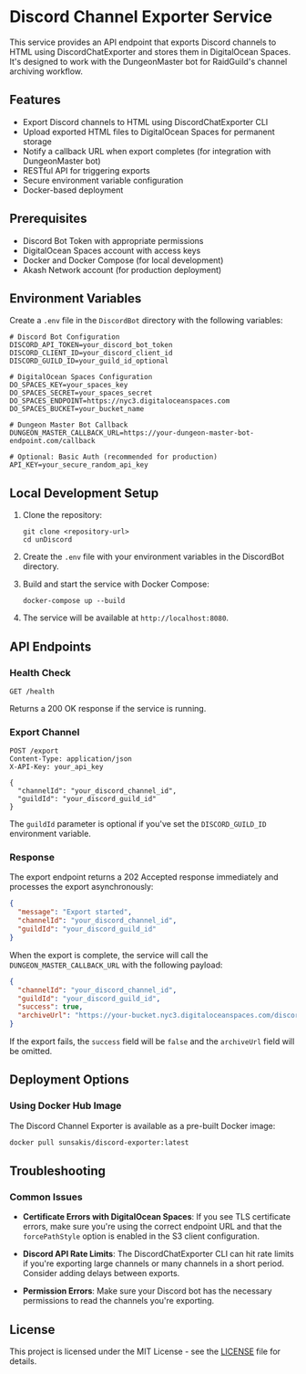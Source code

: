 # Discord Channel Exporter Service

This service provides an API endpoint that exports Discord channels to HTML using DiscordChatExporter and stores them in DigitalOcean Spaces. It's designed to work with the DungeonMaster bot for RaidGuild's channel archiving workflow.

## Features

- Export Discord channels to HTML using DiscordChatExporter CLI
- Upload exported HTML files to DigitalOcean Spaces for permanent storage
- Notify a callback URL when export completes (for integration with DungeonMaster bot)
- RESTful API for triggering exports
- Secure environment variable configuration
- Docker-based deployment

## Prerequisites

- Discord Bot Token with appropriate permissions
- DigitalOcean Spaces account with access keys
- Docker and Docker Compose (for local development)
- Akash Network account (for production deployment)

## Environment Variables

Create a `.env` file in the `DiscordBot` directory with the following variables:

```
# Discord Bot Configuration
DISCORD_API_TOKEN=your_discord_bot_token
DISCORD_CLIENT_ID=your_discord_client_id
DISCORD_GUILD_ID=your_guild_id_optional

# DigitalOcean Spaces Configuration
DO_SPACES_KEY=your_spaces_key
DO_SPACES_SECRET=your_spaces_secret
DO_SPACES_ENDPOINT=https://nyc3.digitaloceanspaces.com
DO_SPACES_BUCKET=your_bucket_name

# Dungeon Master Bot Callback
DUNGEON_MASTER_CALLBACK_URL=https://your-dungeon-master-bot-endpoint.com/callback

# Optional: Basic Auth (recommended for production)
API_KEY=your_secure_random_api_key
```

## Local Development Setup

1. Clone the repository:
   ```
   git clone <repository-url>
   cd unDiscord
   ```

2. Create the `.env` file with your environment variables in the DiscordBot directory.

3. Build and start the service with Docker Compose:
   ```
   docker-compose up --build
   ```

4. The service will be available at `http://localhost:8080`.

## API Endpoints

### Health Check
```
GET /health
```
Returns a 200 OK response if the service is running.

### Export Channel
```
POST /export
Content-Type: application/json
X-API-Key: your_api_key

{
  "channelId": "your_discord_channel_id",
  "guildId": "your_discord_guild_id"
}
```

The `guildId` parameter is optional if you've set the `DISCORD_GUILD_ID` environment variable.

### Response

The export endpoint returns a 202 Accepted response immediately and processes the export asynchronously:

```json
{
  "message": "Export started",
  "channelId": "your_discord_channel_id",
  "guildId": "your_discord_guild_id"
}
```

When the export is complete, the service will call the `DUNGEON_MASTER_CALLBACK_URL` with the following payload:

```json
{
  "channelId": "your_discord_channel_id",
  "guildId": "your_discord_guild_id",
  "success": true,
  "archiveUrl": "https://your-bucket.nyc3.digitaloceanspaces.com/discord-archives/your_channel_id-timestamp.html"
}
```

If the export fails, the `success` field will be `false` and the `archiveUrl` field will be omitted.

## Deployment Options

### Using Docker Hub Image

The Discord Channel Exporter is available as a pre-built Docker image:

```bash
docker pull sunsakis/discord-exporter:latest
```

## Troubleshooting

### Common Issues

- **Certificate Errors with DigitalOcean Spaces**: If you see TLS certificate errors, make sure you're using the correct endpoint URL and that the `forcePathStyle` option is enabled in the S3 client configuration.

- **Discord API Rate Limits**: The DiscordChatExporter CLI can hit rate limits if you're exporting large channels or many channels in a short period. Consider adding delays between exports.

- **Permission Errors**: Make sure your Discord bot has the necessary permissions to read the channels you're exporting.

## License

This project is licensed under the MIT License - see the [LICENSE](LICENSE) file for details.